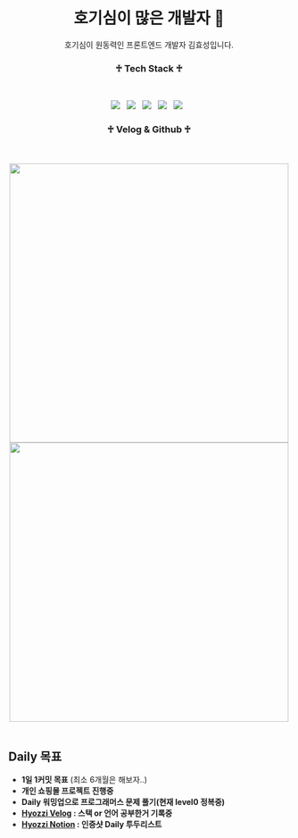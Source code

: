 

 <h1 align="center">호기심이 많은 개발자 👋</h1>
 <p align="center">호기심이 원동력인 프론트엔드 개발자 김효성입니다.
<h3 align="center"><b>♰ Tech Stack ♰</b></h3>
<br>

<p align="center">
<img src="https://img.shields.io/badge/HTML5-E34F26?style=flat-square&logo=HTML5&logoColor=white"/></a> &nbsp
<img src="https://img.shields.io/badge/CSS3-1572B6?style=flat-square&logo=CSS3&logoColor=white"/></a> &nbsp
<img src="https://img.shields.io/badge/JavaScript-F7DF1E?style=flat-square&logo=JavaScript&logoColor=white"/></a> &nbsp
<img src="https://img.shields.io/badge/Node.js-339933?style=flat-square&logo=Node.js&logoColor=white"/></a> &nbsp
<img src="https://img.shields.io/badge/react-444444?style=flat-square&logo=react&logoColor=white"/></a> &nbsp
<!-- <img src="https://img.shields.io/badge/Android-3DDC84?style=flat-square&logo=Android&logoColor=white"/></a> &nbsp -->

</p>


<h3 align="center"><b>♰ Velog & Github ♰</b></h3>

<div align="center">
 
 <br>
 <br>
 <a href="https://velog.io/@gytjdwlwhs"><img src="https://velog-readme-stats.vercel.app/api?name=gytjdwlwhs" width="500" > </a>
 <br>
  <a href="https://github.com/hyozzi92/github-readme-stats" ><img src="https://github-readme-stats.vercel.app/api?username=hyozzi92" width="500" > </a>


 


</div>
<br>

## Daily 목표 
 - **1일 1커밋 목표** (최소 6개월은 해보자..)
- **개인 쇼핑몰 프로젝트 진행중**
- **Daily 워밍업으로 프로그래머스 문제 풀기(현재 level0 정복중)**
- **[Hyozzi Velog](https://velog.io/@gytjdwlwhs) : 스택 or 언어 공부한거 기록중**
- **[Hyozzi Notion](https://www.notion.so/Daily-To-do-List-5348b1dbd01c43cd9d8d84b4fec586aa) : 인증샷 Daily 투두리스트**
